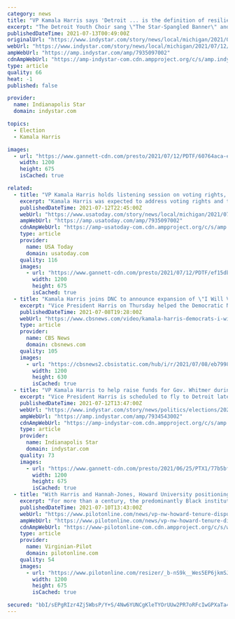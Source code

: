 ```yaml
---
category: news
title: "VP Kamala Harris says 'Detroit ... is the definition of resilience,' urges COVID vaccines"
excerpt: "The Detroit Youth Choir sang \"The Star-Spangled Banner\" and a crowd at Detroit's TCF Center cheered Monday as Vice President Kamala Harris spoke."
publishedDateTime: 2021-07-13T00:49:00Z
originalUrl: "https://www.indystar.com/story/news/local/michigan/2021/07/12/kamala-harris-detroit-michigan-whitmer/7935097002/"
webUrl: "https://www.indystar.com/story/news/local/michigan/2021/07/12/kamala-harris-detroit-michigan-whitmer/7935097002/"
ampWebUrl: "https://amp.indystar.com/amp/7935097002"
cdnAmpWebUrl: "https://amp-indystar-com.cdn.ampproject.org/c/s/amp.indystar.com/amp/7935097002"
type: article
quality: 66
heat: -1
published: false

provider:
  name: Indianapolis Star
  domain: indystar.com

topics:
  - Election
  - Kamala Harris

images:
  - url: "https://www.gannett-cdn.com/presto/2021/07/12/PDTF/60764aca-e6e4-4c57-88e4-e6bf772b6c75-RNG09733.jpg?auto=webp&crop=2399,1350,x0,y0&format=pjpg&width=1200"
    width: 1200
    height: 675
    isCached: true

related:
  - title: "VP Kamala Harris holds listening session on voting rights, vaccination event in Michigan"
    excerpt: "Kamala Harris was expected to address voting rights and the coronavirus vaccination effort during her first visit to Detroit as vice president."
    publishedDateTime: 2021-07-12T22:45:00Z
    webUrl: "https://www.usatoday.com/story/news/local/michigan/2021/07/12/kamala-harris-detroit-michigan-whitmer/7935097002/"
    ampWebUrl: "https://amp.usatoday.com/amp/7935097002"
    cdnAmpWebUrl: "https://amp-usatoday-com.cdn.ampproject.org/c/s/amp.usatoday.com/amp/7935097002"
    type: article
    provider:
      name: USA Today
      domain: usatoday.com
    quality: 116
    images:
      - url: "https://www.gannett-cdn.com/presto/2021/07/12/PDTF/ef15db6b-3713-4e54-926c-688efdedf3c7-071221_kamala_visit_rg_20.jpg?auto=webp&crop=1979,1113,x257,y277&format=pjpg&width=1200"
        width: 1200
        height: 675
        isCached: true
  - title: "Kamala Harris joins DNC to announce expansion of \"I Will Vote\" campaign"
    excerpt: "Vice President Harris on Thursday helped the Democratic National Committee announce an expansion of its \"I Will Vote\" campaign, which focuses on promoting voter registration and participation among minorities."
    publishedDateTime: 2021-07-08T19:28:00Z
    webUrl: "https://www.cbsnews.com/video/kamala-harris-democrats-i-will-vote-campaign/"
    type: article
    provider:
      name: CBS News
      domain: cbsnews.com
    quality: 105
    images:
      - url: "https://cbsnews2.cbsistatic.com/hub/i/r/2021/07/08/eb79983b-83fe-4e13-921f-49af9512cd63/thumbnail/1200x630/7c220e32a1fe3d584e4098b17c57013b/cbsn-fusion-kamala-harris-democrats-i-will-vote-campaign-thumbnail-749879-640x360.jpg"
        width: 1200
        height: 630
        isCached: true
  - title: "VP Kamala Harris to help raise funds for Gov. Whitmer during Detroit visit"
    excerpt: "Vice President Harris is scheduled to fly to Detroit late Monday morning and depart shortly after a series of afternoon events at the TCF Center."
    publishedDateTime: 2021-07-12T13:47:00Z
    webUrl: "https://www.indystar.com/story/news/politics/elections/2021/07/12/kamla-harris-detroit-fundraiser-gretchen-whitmer/7934543002/"
    ampWebUrl: "https://amp.indystar.com/amp/7934543002"
    cdnAmpWebUrl: "https://amp-indystar-com.cdn.ampproject.org/c/s/amp.indystar.com/amp/7934543002"
    type: article
    provider:
      name: Indianapolis Star
      domain: indystar.com
    quality: 73
    images:
      - url: "https://www.gannett-cdn.com/presto/2021/06/25/PTX1/77b5bf4f-deac-457f-8549-bb1965edcac4-Harris_Border1553.JPG?auto=webp&crop=4364,2455,x0,y0&format=pjpg&width=1200"
        width: 1200
        height: 675
        isCached: true
  - title: "With Harris and Hannah-Jones, Howard University positioning itself as a primary center of Black academic thought"
    excerpt: "For more than a century, the predominantly Black institution in the nation’s capital has educated generations of Black political and cultural leaders."
    publishedDateTime: 2021-07-10T13:43:00Z
    webUrl: "https://www.pilotonline.com/news/vp-nw-howard-tenure-dispute-20210710-cpftbtfjtjh7hcfy5p3w7g7du4-story.html"
    ampWebUrl: "https://www.pilotonline.com/news/vp-nw-howard-tenure-dispute-20210710-cpftbtfjtjh7hcfy5p3w7g7du4-story.html?outputType=amp"
    cdnAmpWebUrl: "https://www-pilotonline-com.cdn.ampproject.org/c/s/www.pilotonline.com/news/vp-nw-howard-tenure-dispute-20210710-cpftbtfjtjh7hcfy5p3w7g7du4-story.html?outputType=amp"
    type: article
    provider:
      name: Virginian-Pilot
      domain: pilotonline.com
    quality: 54
    images:
      - url: "https://www.pilotonline.com/resizer/_b-nS9k__Wes5EP6jkmSJUF8YgI=/1200x0/top/cloudfront-us-east-1.images.arcpublishing.com/tronc/U6525H6UMRECRBSPAWFI6A2OGQ.aspx"
        width: 1200
        height: 675
        isCached: true

secured: "bbI/sEPgRIzr4Zj5WbsP/Y+S/4Nw6YUNCgKleTYOrUUw2PR7oRFcIwGPXaTa4I3hJK6AjS9bgi5AvPpUNDXh6SGi+XZJQ3qCzm0bi3i8N+10nNYh4v3cgLA3goBcquWLfiUldGlhMmh7F8+0ilTb5l5uGACTdJiTL4fxtgVsytIPQqV51ZodeIhI3Fd0RKVXcYk0P004oHaz45PWqGQDckTnaQ+jR19tbhoncI0ub4atZ+uIXlJAPi0qOla52EsnLvWGWVVGf46xQMpUIm7aY05GA4gbEQs7UDGQvJY+Ki1WrqEF4fkFqXiOUkvWjeJaVUQ1g1hwepbdpjW91CXUdE3pGGlkJLJl1sGdrCz4pfE=;wtQjd9UfQALO3vsq7Ofvhg=="
---
```


